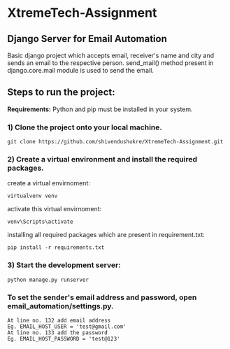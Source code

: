 # XtremeTech-Assignment


## Django Server for Email Automation

Basic django project which accepts email, receiver's name and city and sends an email to the respective person.
send_mail() method present in django.core.mail module is used to send the email.


## Steps to run the project:
	
**Requirements:** Python and pip must be installed in your system.

### 1) Clone the project onto your local machine.

	git clone https://github.com/shivendushukre/XtremeTech-Assignment.git

### 2) Create a virtual environment and install the required packages.


create a virtual envirnoment:

	virtualvenv venv

activate this virtual envirnoment:

	venv\Scripts\activate

installing all required packages which are present in requirement.txt:

	pip install -r requirements.txt

### 3) Start the development server:

	python manage.py runserver

### To set the sender's email address and password, open email_automation/settings.py.
	At line no. 132 add email address
	Eg. EMAIL_HOST_USER = 'test@gmail.com'
	At line no. 133 add the password
	Eg. EMAIL_HOST_PASSWORD = 'test@123'


